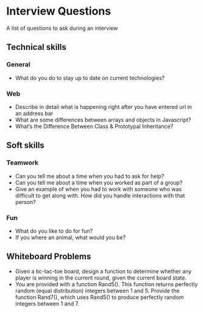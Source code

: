 # Interview Questions
A list of questions to ask during an interview

## Technical skills

### General
- What do you do to stay up to date on current technologies?

### Web
- Describe in detail what is happening right after you have entered url in an address bar
- What are some differences between arrays and objects in Javascript?
- What’s the Difference Between Class & Prototypal Inheritance?

## Soft skills

###  Teamwork
- Can you tell me about a time when you had to ask for help?
- Can you tell me about a time when you worked as part of a group?
- Give an example of when you had to work with someone who was difficult to get along with. How did you handle interactions with that person?

### Fun
- What do you like to do for fun?
- If you where an animal, what would you be?


## Whiteboard Problems
- Given a tic-tac-toe board, design a function to determine whether any player is winning in the current round, given the current board state.
- You are provided with a function Rand5(). This function returns perfectly random (equal distribution) integers between 1 and 5. Provide the function Rand7(), which uses Rand5() to produce perfectly random integers between 1 and 7.

